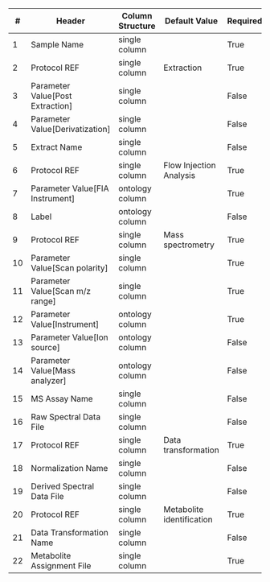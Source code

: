 | # |Header  | Column Structure  | Default Value  | Required | Min Length | Max Length |
|---|--------|-------------------|----------------|----------|------------|------------|
| 1 | Sample Name | single column |  | True | 1 | - |
| 2 | Protocol REF | single column | Extraction | True | - | - |
| 3 | Parameter Value[Post Extraction] | single column |  | False | - | - |
| 4 | Parameter Value[Derivatization] | single column |  | False | - | - |
| 5 | Extract Name | single column |  | False | - | - |
| 6 | Protocol REF | single column | Flow Injection Analysis | True | - | - |
| 7 | Parameter Value[FIA Instrument] | ontology column |  | True | 5 | - |
| 8 | Label | ontology column |  | False | - | - |
| 9 | Protocol REF | single column | Mass spectrometry | True | - | - |
| 10 | Parameter Value[Scan polarity] | single column |  | True | 1 | - |
| 11 | Parameter Value[Scan m/z range] | single column |  | True | 1 | - |
| 12 | Parameter Value[Instrument] | ontology column |  | True | 1 | - |
| 13 | Parameter Value[Ion source] | ontology column |  | False | - | - |
| 14 | Parameter Value[Mass analyzer] | ontology column |  | False | - | - |
| 15 | MS Assay Name | single column |  | False | - | - |
| 16 | Raw Spectral Data File | single column |  | False | - | - |
| 17 | Protocol REF | single column | Data transformation | True | - | - |
| 18 | Normalization Name | single column |  | False | - | - |
| 19 | Derived Spectral Data File | single column |  | False | - | - |
| 20 | Protocol REF | single column | Metabolite identification | True | - | - |
| 21 | Data Transformation Name | single column |  | False | - | - |
| 22 | Metabolite Assignment File | single column |  | True | 1 | - |
